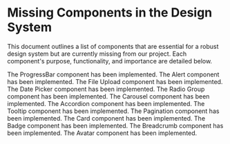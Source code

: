 # Missing Components in the Design System

This document outlines a list of components that are essential for a robust design system but are currently missing from our project. Each component's purpose, functionality, and importance are detailed below.


The ProgressBar component has been implemented.
The Alert component has been implemented.
The File Upload component has been implemented.
The Date Picker component has been implemented.
The Radio Group component has been implemented.
The Carousel component has been implemented.
The Accordion component has been implemented.
The Tooltip component has been implemented.
The Pagination component has been implemented.
The Card component has been implemented.
The Badge component has been implemented.
The Breadcrumb component has been implemented.
The Avatar component has been implemented.